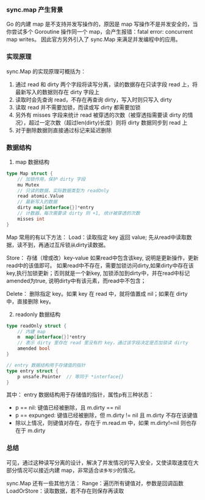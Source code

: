 ### sync.map 产生背景
Go 的内建 map 是不支持并发写操作的，原因是 map 写操作不是并发安全的，当你尝试多个 Goroutine 操作同一个 map，会产生报错：fatal error: concurrent map writes。
因此官方另外引入了 sync.Map 来满足并发编程中的应用。

### 实现原理
sync.Map 的实现原理可概括为：
1. 通过 read 和 dirty 两个字段将读写分离，读的数据存在只读字段 read 上，将最新写入的数据则存在 dirty 字段上
2. 读取时会先查询 read，不存在再查询 dirty，写入时则只写入 dirty
3. 读取 read 并不需要加锁，而读或写 dirty 都需要加锁
4. 另外有 misses 字段来统计 read 被穿透的次数（被穿透指需要读 dirty 的情况），超过一定次数（超过len(dirty)长度）则将 dirty 数据同步到 read 上
5. 对于删除数据则直接通过标记来延迟删除

### 数据结构
1. map 数据结构
```go
type Map struct {
    // 加锁作用，保护 dirty 字段
    mu Mutex
    // 只读的数据，实际数据类型为 readOnly
    read atomic.Value
    // 最新写入的数据
    dirty map[interface{}]*entry
    // 计数器，每次需要读 dirty 则 +1, 统计被穿透的次数
    misses int
}
```
Map 常用的有以下方法：
Load：读取指定 key 返回 value; 先从read中读取数据，读不到，再通过互斥锁从dirty读数据。

Store： 存储（增或改）key-value
如果read中包含该key, 说明是更新操作，更新read中的该值即可。
如果read中不存在，需要加锁访问dirty,如果dirty中存在该key,执行加锁更新；否则就是一个新key, 加锁添加到dirty中，并在read中标记 amended为true, 说明dirty中有该元素，而read中不包含；

Delete： 删除指定 key。如果 key 在 read 中，就将值置成 nil；如果在 dirty 中，直接删除 key。


2. readonly 数据结构
```go
type readOnly struct {
    // 内建 map
    m  map[interface{}]*entry
    // 表示 dirty 里存在 read 里没有的 key，通过该字段决定是否加锁读 dirty
    amended bool
}

// entry 数据结构用于存储值的指针
type entry struct {
    p unsafe.Pointer  // 等同于 *interface{}
}

```
其中：
entry 数据结构用于存储值的指针，属性p有三种状态：
* p == nil: 键值已经被删除，且 m.dirty == nil
* p == expunged: 键值已经被删除，但 m.dirty != nil 且 m.dirty 不存在该键值
* 除以上情况，则键值对存在，存在于 m.read.m 中，如果 m.dirty!=nil 则也存在于 m.dirty

### 总结
可见，通过这种读写分离的设计，解决了并发情况的写入安全，又使读取速度在大部分情况可以接近内建 map，非常适合`读多写少`的情况。

sync.Map 还有一些其他方法：
Range：遍历所有键值对，参数是回调函数
LoadOrStore：读取数据，若不存在则保存再读取
